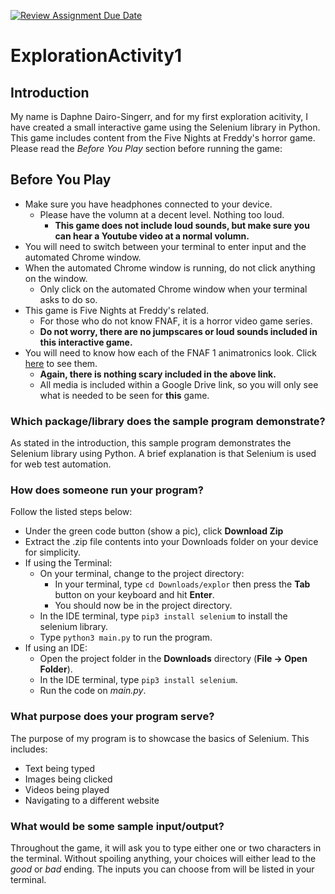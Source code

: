 [![Review Assignment Due Date](https://classroom.github.com/assets/deadline-readme-button-24ddc0f5d75046c5622901739e7c5dd533143b0c8e959d652212380cedb1ea36.svg)](https://classroom.github.com/a/oB7VDeFN)
# ExplorationActivity1

## Introduction
My name is Daphne Dairo-Singerr, and for my first exploration acitivity, I have created a small interactive game using the Selenium library in Python. This game includes content from the Five Nights at Freddy's horror game. Please read the _Before You Play_ section before running the game:

## Before You Play
- Make sure you have headphones connected to your device. 
  - Please have the volumn at a decent level. Nothing too loud.
    - **This game does not include loud sounds, but make sure you can hear a Youtube video at a normal volumn.**
- You will need to switch between your terminal to enter input and the automated Chrome window.
- When the automated Chrome window is running, do not click anything on the window.
  - Only click on the automated Chrome window when your terminal asks to do so.
- This game is Five Nights at Freddy's related. 
  - For those who do not know FNAF, it is a horror video game series. 
  - **Do not worry, there are no jumpscares or loud sounds included in this interactive game.**
- You will need to know how each of the FNAF 1 animatronics look. Click [here]() to see them.
  - **Again, there is nothing scary included in the above link.**
  - All media is included within a Google Drive link, so you will only see what is needed to be seen for **this** game.

### Which package/library does the sample program demonstrate?
As stated in the introduction, this sample program demonstrates the Selenium library using Python. A brief explanation is that Selenium is used for web test automation. 

### How does someone run your program?
Follow the listed steps below:
- Under the green code button (show a pic), click **Download Zip**
- Extract the .zip file contents into your Downloads folder on your device for simplicity.
- If using the Terminal:
  - On your terminal, change to the project directory:
    - In your terminal, type `cd Downloads/explor` then press the **Tab** button on your keyboard and hit **Enter**.
    - You should now be in the project directory.
  - In the IDE terminal, type `pip3 install selenium` to install the selenium library.
  - Type `python3 main.py` to run the program.
- If using an IDE:
  - Open the project folder in the **Downloads** directory (**File -> Open Folder**).
  - In the IDE terminal, type `pip3 install selenium`.
  - Run the code on _main.py_.

### What purpose does your program serve?
The purpose of my program is to showcase the basics of Selenium.
This includes:
- Text being typed
- Images being clicked
- Videos being played
- Navigating to a different website

### What would be some sample input/output?
Throughout the game, it will ask you to type either one or two characters in the terminal. Without spoiling anything, your choices will either lead to the _good_ or _bad_ ending. The inputs you can choose from will be listed in your terminal.
